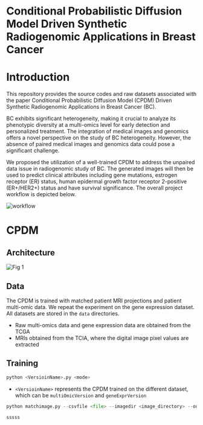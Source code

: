 # Conditional Probabilistic Diffusion Model Driven Synthetic Radiogenomic Applications in Breast Cancer

# Introduction
This repository provides the source codes and raw datasets associated with the paper Conditional Probabilistic Diffusion Model (CPDM) Driven Synthetic Radiogenomic Applications in Breast Cancer (BC).

BC exhibits significant heterogeneity, making it crucial to analyze its phenotypic diversity at a multi-omics level for early detection and personalized treatment. The integration of medical images and genomics offers a novel perspective on the study of BC heterogeneity. However, the absence of paired medical images and genomics data could pose a significant challenge.

We proposed the utilization of a well-trained CPDM to address the unpaired data issue in radiogenomic study of BC. The generated images will then be used to predict clinical attributes including gene mutations, estrogen receptor (ER) status, human epidermal growth factor receptor 2-positive (ER+/HER2+) status and have survival significance. The overall project workflow is depicted below.

![workflow](https://github.com/Kylelhc/BC_RadiogenomicCPDM/assets/143105097/39ce3ab5-733e-42bd-be3e-efeb22ce97a6)

# CPDM
## Architecture

![Fig  1](https://github.com/Kylelhc/BC_RadiogenomicCPDM/assets/143105097/922c1fb2-32fb-4f89-91bd-b8e0d75356dc)

## Data

The CPDM is trained with matched patient MRI projections and patient multi-omic data. We repeat the experiment on the gene expression dataset. All datasets are stored in the ```data``` directories. 

- Raw multi-omics data and gene expression data are obtained from the TCGA
- MRIs obtained from the TCIA, where the digital image pixel values are extracted

## Training

```python
python <VersioinName>.py <mode>
```
- ```<VersioinName>``` represents the CPDM trained on the different dataset, which can be ```multiOmicVersion``` and ```geneExprVersion```









```python
python matchimage.py --csvfile <file> --imagedir <image_directory> --outputdir <output_directory>
```
```bash
sssss
```

